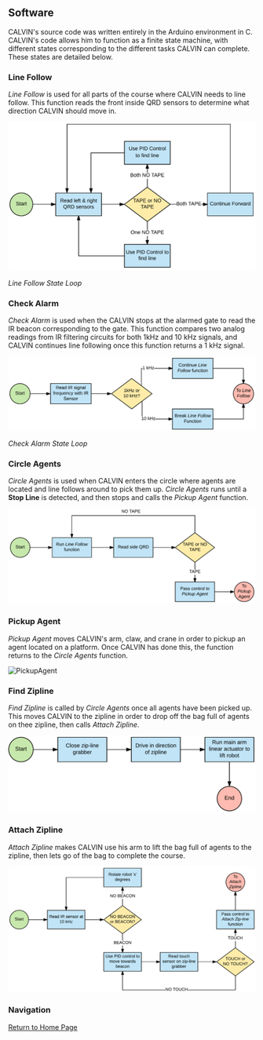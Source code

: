 ## Software

CALVIN's source code was written entirely in the Arduino environment in C. CALVIN's code allows him to function as a finite state machine, with different states corresponding to the different tasks CALVIN can complete. These states are detailed below.

### Line Follow

*Line Follow* is used for all parts of the course where CALVIN needs to line follow. This function reads the front inside QRD sensors to determine what direction CALVIN should move in. 

![LineFollow](images/flow_lineFollow.png)

*Line Follow State Loop*

### Check Alarm

*Check Alarm* is used when the CALVIN stops at the alarmed gate to read the IR beacon corresponding to the gate. This function compares two analog readings from IR filtering circuits for both 1kHz and 10 kHz signals, and CALVIN continues line following once this function returns a 1 kHz signal.

![CheckAlarm](images/flow_checkAlarm.png)

*Check Alarm State Loop*

### Circle Agents

*Circle Agents* is used when CALVIN enters the circle where agents are located and line follows around to pick them up. *Circle Agents* runs until a **Stop Line** is detected, and then stops and calls the *Pickup Agent* function.

![CircleAgents](images/flow_circleAgents.png)

### Pickup Agent

*Pickup Agent* moves CALVIN's arm, claw, and crane in order to pickup an agent located on a platform. Once CALVIN has done this, the function returns to the *Circle Agents* function.

![PickupAgent](images/flow_pickupAgents.png)

### Find Zipline

*Find Zipline* is called by *Circle Agents* once all agents have been picked up. This moves CALVIN to the zipline in order to drop off the bag full of agents on thee zipline, then calls *Attach Zipline*.

![FindZipline](images/flow_findZipline.png)

### Attach Zipline

*Attach Zipline* makes CALVIN use his arm to lift the bag full of agents to the zipline, then lets go of the bag to complete the course.

![AttachZipline](images/flow_attachZipline.png)

### Navigation

[Return to Home Page](index.md)
